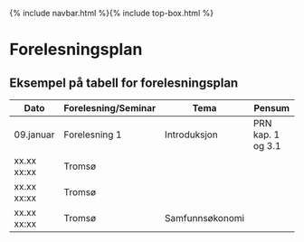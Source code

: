 {% include navbar.html %}{% include top-box.html %}
# Forelesningsplan  




## Eksempel på tabell for forelesningsplan

| Dato            | Forelesning/Seminar            | Tema        |Pensum|
|----------------|-----------------|--------------------|--------------|
|09.januar       |Forelesning 1    |Introduksjon        |PRN kap. 1 og 3.1|
|xx.xx  xx:xx    |Tromsø           |             |
|xx.xx  xx:xx    |Tromsø           |                  |
|xx.xx  xx:xx    |Tromsø           |Samfunnsøkonomi     |
   





